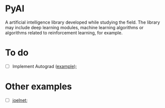 # PyAI

A artificial intelligence library developed while studying the field. The library may include deep learning modules, machine learning algorithms or algorithms related to reinforcement learning, for example.

# To do

- [ ] Implement Autograd ([example](https://www.youtube.com/watch?v=RxmBukb-Om4&list=PLeDtc0GP5ICldMkRg-DkhpFX1rRBNHTCs));

# Other examples

- [ ] [joelnet](https://github.com/joelgrus/joelnet);
